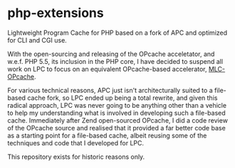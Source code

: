 php-extensions
==============

Lightweight Program Cache for PHP based on a fork of APC and optimized for CLI and CGI use.

With the open-sourcing and releasing of the OPcache acceletator, and w.e.f. PHP 5.5, its 
inclusion in the PHP core, I have decided to suspend all work on LPC to focus on an equivalent 
OPcache-based accelerator, [MLC-OPcache](https://github.com/TerryE/opcache).  


For various technical reasons, APC just isn't architecturally suited to a file-based cache fork, 
so LPC ended up being a total rewrite, and given this radical approach, LPC was never going to be 
anything other than a vehicle to help my understanding what is involved in developing such a 
file-based cache. Immediately after Zend open-sourced OPcache, I did a code review of the OPcache 
source and realised that it provided a far better code base as a starting point for a file-based 
cache, albeit reusing some of the techniques and code that I developed for LPC.

This repository exists for historic reasons only.
